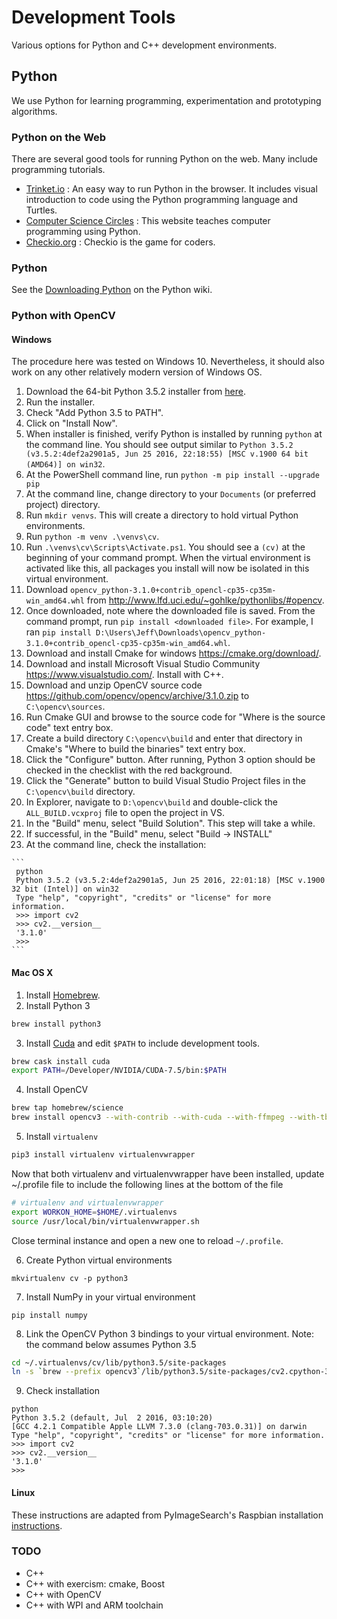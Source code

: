 # Development Tools

Various options for Python and C++ development environments.

## Python

We use Python for learning programming, experimentation and prototyping algorithms.

### Python on the Web

There are several good tools for running Python on the web. Many include programming tutorials.

- [Trinket.io](https://trinket.io) : An easy way to run Python in the browser. It includes visual introduction to code using the Python programming language and Turtles.
- [Computer Science Circles](http://cscircles.cemc.uwaterloo.ca/) : This website teaches computer programming using Python.
- [Checkio.org](https://checkio.org) : Checkio is the game for coders.

### Python

See the [Downloading Python](https://wiki.python.org/moin/BeginnersGuide/Download) on the Python wiki.

### Python with OpenCV

#### Windows
The procedure here was tested on Windows 10. Nevertheless, it should also work on any other relatively modern version of Windows OS.

  1. Download the 64-bit Python 3.5.2 installer from [here](https://www.python.org/ftp/python/3.5.2/python-3.5.2-amd64.exe).
  2. Run the installer.
  3. Check "Add Python 3.5 to PATH".
  4. Click on "Install Now".
  5. When installer is finished, verify Python is installed by running `python` at the command line. You should see output similar to `Python 3.5.2 (v3.5.2:4def2a2901a5, Jun 25 2016, 22:18:55) [MSC v.1900 64 bit (AMD64)] on win32`.
  6. At the PowerShell command line, run `python -m pip install --upgrade pip`
  7. At the command line, change directory to your `Documents` (or preferred project) directory.
  8. Run `mkdir venvs`. This will create a directory to hold virtual Python environments.
  9. Run `python -m venv .\venvs\cv`.
  10. Run `.\venvs\cv\Scripts\Activate.ps1`. You should see a `(cv)` at the beginning of your command prompt. When the virtual environment is activated like this, all packages you install will now be isolated in this virtual environment.
  11. Download `opencv_python-3.1.0+contrib_opencl-cp35-cp35m-win_amd64.whl` from <http://www.lfd.uci.edu/~gohlke/pythonlibs/#opencv>.
  12. Once downloaded, note where the downloaded file is saved. From the command prompt, run `pip install <downloaded file>`. For example, I ran `pip install D:\Users\Jeff\Downloads\opencv_python-3.1.0+contrib_opencl-cp35-cp35m-win_amd64.whl`.
  13. Download and install Cmake for windows <https://cmake.org/download/>.
  14. Download and install Microsoft Visual Studio Community <https://www.visualstudio.com/>. Install with C++.
  15. Download and unzip OpenCV source code <https://github.com/opencv/opencv/archive/3.1.0.zip> to `C:\opencv\sources`.
  16. Run Cmake GUI and browse to the source code for "Where is the source code" text entry box.
  17. Create a build directory `C:\opencv\build` and enter that directory in Cmake's "Where to build the binaries" text entry box.
  18. Click the "Configure" button. After running, Python 3 option should be checked in the checklist with the red background.
  19. Click the "Generate" button to build Visual Studio Project files in the `C:\opencv\build` directory.
  20. In Explorer, navigate to `D:\opencv\build` and double-click the `ALL_BUILD.vcxproj` file to open the project in VS.
  21. In the "Build" menu, select "Build Solution". This step will take a while.
  22. If successful, in the "Build" menu, select "Build -> INSTALL"
  23. At the command line, check the installation:

    ```
     python
     Python 3.5.2 (v3.5.2:4def2a2901a5, Jun 25 2016, 22:01:18) [MSC v.1900 32 bit (Intel)] on win32
     Type "help", "copyright", "credits" or "license" for more information.
     >>> import cv2
     >>> cv2.__version__
     '3.1.0'
     >>>
    ```

#### Mac OS X

1. Install [Homebrew](http://brew.sh).
2. Install Python 3

  ```sh
  brew install python3
  ```

3. Install [Cuda](https://developer.nvidia.com/cuda-downloads) and edit `$PATH` to include development tools.

  ```sh
  brew cask install cuda
  export PATH=/Developer/NVIDIA/CUDA-7.5/bin:$PATH
  ```

4. Install OpenCV

  ```sh
  brew tap homebrew/science
  brew install opencv3 --with-contrib --with-cuda --with-ffmpeg --with-tbb --with-qt5 --c++11 --with-python3
  ```

5. Install `virtualenv`

  ```sh
  pip3 install virtualenv virtualenvwrapper
  ```

  Now that both virtualenv and virtualenvwrapper have been installed, update ~/.profile file to include the following lines at the bottom of the file

  ```sh
  # virtualenv and virtualenvwrapper
  export WORKON_HOME=$HOME/.virtualenvs
  source /usr/local/bin/virtualenvwrapper.sh
  ```

  Close terminal instance and open a new one to reload `~/.profile`.

6. Create Python virtual environments

  ```
  mkvirtualenv cv -p python3
  ```

7. Install NumPy in your virtual environment

  ```
  pip install numpy
  ```

8. Link the OpenCV Python 3 bindings to your virtual environment. Note: the command below assumes Python 3.5

  ```sh
  cd ~/.virtualenvs/cv/lib/python3.5/site-packages
  ln -s `brew --prefix opencv3`/lib/python3.5/site-packages/cv2.cpython-35m-darwin.so .
  ```

9. Check installation

  ```
  python
  Python 3.5.2 (default, Jul  2 2016, 03:10:20)
  [GCC 4.2.1 Compatible Apple LLVM 7.3.0 (clang-703.0.31)] on darwin
  Type "help", "copyright", "credits" or "license" for more information.
  >>> import cv2
  >>> cv2.__version__
  '3.1.0'
  >>>
  ```

  #### Linux

These instructions are adapted from PyImageSearch's Raspbian installation [instructions](http://www.pyimagesearch.com/2016/04/18/install-guide-raspberry-pi-3-raspbian-jessie-opencv-3/).

### TODO

- C++
- C++ with exercism: cmake, Boost
- C++ with OpenCV
- C++ with WPI and ARM toolchain
